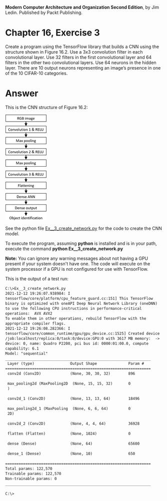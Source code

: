 __Modern Computer Architecture and Organization Second Edition__, by Jim Ledin. Published by Packt Publishing.
# Chapter 16, Exercise 3

Create a program using the TensorFlow library that builds a CNN using the structure shown in Figure 16.2. Use a 3x3 convolution filter in each convolutional layer. Use 32 filters in the first convolutional layer and 64 filters in the other two convolutional layers. Use 64 neurons in the hidden layer. There are 10 output neurons representing an image’s presence in one of the 10 CIFAR-10 categories.

# Answer
This is the CNN structure of Figure 16.2:

![CNN structure](cnn-structure.png)

See the python file [Ex__3_create_network.py](src/Ex__3_create_network.py) for the code to create the CNN model.

To execute the program, assuming **python** is installed and is in your path, execute the command **python Ex__3_create_network.py**

**Note:** You can ignore any warning messages about not having a GPU present if your system doesn't have one. The code will execute on the system processor if a GPU is not configured for use with TensorFlow.

This is the output of a test run:
```
C:\>Ex__3_create_network.py
2021-12-12 19:26:07.938984: I tensorflow/core/platform/cpu_feature_guard.cc:151] This TensorFlow binary is optimized with oneAPI Deep Neural Network Library (oneDNN) to use the following CPU instructions in performance-critical operations:  AVX AVX2
To enable them in other operations, rebuild TensorFlow with the appropriate compiler flags.
2021-12-12 19:26:08.282366: I tensorflow/core/common_runtime/gpu/gpu_device.cc:1525] Created device /job:localhost/replica:0/task:0/device:GPU:0 with 3617 MB memory:  -> device: 0, name: Quadro P2200, pci bus id: 0000:01:00.0, compute capability: 6.1
Model: "sequential"
_________________________________________________________________
 Layer (type)                Output Shape              Param #
=================================================================
 conv2d (Conv2D)             (None, 30, 30, 32)        896

 max_pooling2d (MaxPooling2D  (None, 15, 15, 32)       0
 )

 conv2d_1 (Conv2D)           (None, 13, 13, 64)        18496

 max_pooling2d_1 (MaxPooling  (None, 6, 6, 64)         0
 2D)

 conv2d_2 (Conv2D)           (None, 4, 4, 64)          36928

 flatten (Flatten)           (None, 1024)              0

 dense (Dense)               (None, 64)                65600

 dense_1 (Dense)             (None, 10)                650

=================================================================
Total params: 122,570
Trainable params: 122,570
Non-trainable params: 0
_________________________________________________________________

C:\>
```